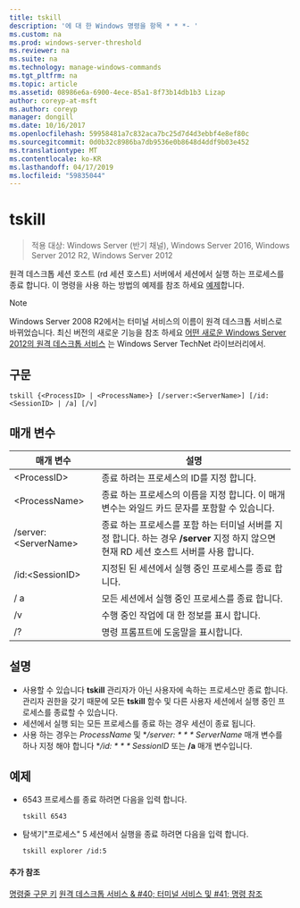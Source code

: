 ```yaml
---
title: tskill
description: '에 대 한 Windows 명령을 항목 * * *- '
ms.custom: na
ms.prod: windows-server-threshold
ms.reviewer: na
ms.suite: na
ms.technology: manage-windows-commands
ms.tgt_pltfrm: na
ms.topic: article
ms.assetid: 08986e6a-6900-4ece-85a1-8f73b14db1b3 Lizap
author: coreyp-at-msft
ms.author: coreyp
manager: dongill
ms.date: 10/16/2017
ms.openlocfilehash: 59958481a7c832aca7bc25d7d4d3ebbf4e8ef80c
ms.sourcegitcommit: 0d0b32c8986ba7db9536e0b8648d4ddf9b03e452
ms.translationtype: MT
ms.contentlocale: ko-KR
ms.lasthandoff: 04/17/2019
ms.locfileid: "59835044"
---
```

# <a name="tskill"></a>tskill

>적용 대상: Windows Server (반기 채널), Windows Server 2016, Windows Server 2012 R2, Windows Server 2012

원격 데스크톱 세션 호스트 (rd 세션 호스트) 서버에서 세션에서 실행 하는 프로세스를 종료 합니다.
이 명령을 사용 하는 방법의 예제를 참조 하세요 [예제](#BKMK_examples)합니다.

> [!NOTE]
> Windows Server 2008 R2에서는 터미널 서비스의 이름이 원격 데스크톱 서비스로 바뀌었습니다. 최신 버전의 새로운 기능을 참조 하세요 [어떤 새로운 Windows Server 2012의 원격 데스크톱 서비스](https://technet.microsoft.com/library/hh831527) 는 Windows Server TechNet 라이브러리에서.

## <a name="syntax"></a>구문
```
tskill {<ProcessID> | <ProcessName>} [/server:<ServerName>] [/id:<SessionID> | /a] [/v]
```

## <a name="parameters"></a>매개 변수
|매개 변수|설명|
|-------|--------|
|\<ProcessID>|종료 하려는 프로세스의 ID를 지정 합니다.|
|\<ProcessName>|종료 하는 프로세스의 이름을 지정 합니다. 이 매개 변수는 와일드 카드 문자를 포함할 수 있습니다.|
|/server:\<ServerName>|종료 하는 프로세스를 포함 하는 터미널 서버를 지정 합니다. 하는 경우 **/server** 지정 하지 않으면 현재 RD 세션 호스트 서버를 사용 합니다.|
|/id:\<SessionID>|지정된 된 세션에서 실행 중인 프로세스를 종료 합니다.|
|/ a|모든 세션에서 실행 중인 프로세스를 종료 합니다.|
|/v|수행 중인 작업에 대 한 정보를 표시 합니다.|
|/?|명령 프롬프트에 도움말을 표시합니다.|

## <a name="remarks"></a>설명
-   사용할 수 있습니다 **tskill** 관리자가 아닌 사용자에 속하는 프로세스만 종료 합니다. 관리자 권한을 갖기 때문에 모든 **tskill** 함수 및 다른 사용자 세션에서 실행 중인 프로세스를 종료할 수 있습니다.
-   세션에서 실행 되는 모든 프로세스를 종료 하는 경우 세션이 종료 됩니다.
-   사용 하는 경우는 *ProcessName* 및 **/server: * * * ServerName* 매개 변수를 하나 지정 해야 합니다 **/id: * * * SessionID* 또는 **/a** 매개 변수입니다.

## <a name="BKMK_examples"></a>예제
-   6543 프로세스를 종료 하려면 다음을 입력 합니다.
    ```
    tskill 6543
    ```
-   탐색기"프로세스" 5 세션에서 실행을 종료 하려면 다음을 입력 합니다.
    ```
    tskill explorer /id:5
    ```
#### <a name="additional-references"></a>추가 참조
[명령줄 구문 키](command-line-syntax-key.md)
[원격 데스크톱 서비스 & #40; 터미널 서비스 및 #41; 명령 참조](remote-desktop-services-terminal-services-command-reference.md)
